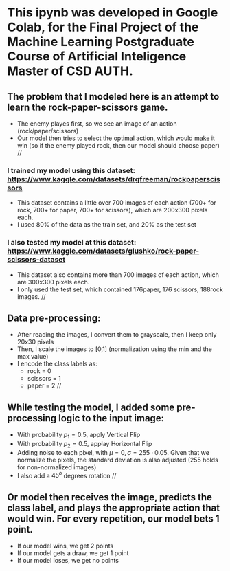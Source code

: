 # This ipynb was developed in Google Colab, for the Final Project of the Machine Learning Postgraduate Course of Artificial Inteligence Master of CSD AUTH.
## The problem that I modeled here is an attempt to learn the rock-paper-scissors game.
* The enemy playes first, so we see an image of an action (rock/paper/scissors)
* Our model then tries to select the optimal action, which would make it win (so if the enemy played rock, then our model should choose paper)
//

### I trained my model using this dataset: https://www.kaggle.com/datasets/drgfreeman/rockpaperscissors
* This dataset contains a little over 700 images of each action (700+ for rock, 700+ for paper, 700+ for scissors), which are 200x300 pixels each.
* I used 80% of the data as the train set, and 20% as the test set
### I also tested my model at this dataset: https://www.kaggle.com/datasets/glushko/rock-paper-scissors-dataset
* This dataset also contains more than 700 images of each action, which are 300x300 pixels each.
* I only used the test set, which contained 176paper, 176 scissors, 188rock images.
//

## Data pre-processing:
* After reading the images, I convert them to grayscale, then I keep only 20x30 pixels
* Then, I scale the images to [0,1] (normalization using the min and the max value)
* I encode the class labels as:
  * rock = 0
  * scissors = 1
  * paper = 2
//

## While testing the model, I added some pre-processing logic to the input image:
* With probability $p_1=0.5$, apply Vertical Flip
* With probability $p_2=0.5$, applay Horizontal Flip
* Adding noise to each pixel, with $\mu = 0, \sigma = 255 \cdot 0.05$. Given that we normalize the pixels, the standard deviation is also adjusted (255 holds for non-normalized images)
* I also add a $45^o$ degrees rotation
//

## Or model then receives the image, predicts the class label, and plays the appropriate action that would win. For every repetition, our model bets 1 point.
* If our model wins, we get 2 points
* If our model gets a draw, we get 1 point
* If our model loses, we get no points
